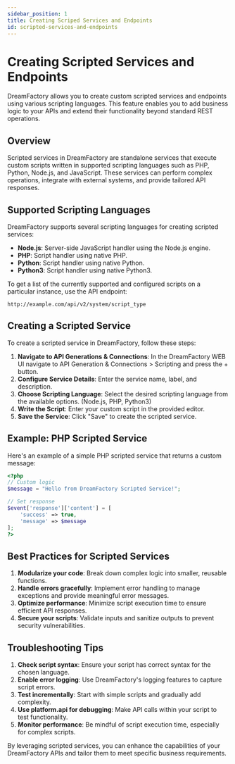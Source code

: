 ```yaml
---
sidebar_position: 1
title: Creating Scriped Services and Endpoints
id: scripted-services-and-endpoints
---
```


# Creating Scripted Services and Endpoints

DreamFactory allows you to create custom scripted services and endpoints using various scripting languages. This feature enables you to add business logic to your APIs and extend their functionality beyond standard REST operations.

## Overview

Scripted services in DreamFactory are standalone services that execute custom scripts written in supported scripting languages such as PHP, Python, Node.js, and JavaScript. These services can perform complex operations, integrate with external systems, and provide tailored API responses.

## Supported Scripting Languages

DreamFactory supports several scripting languages for creating scripted services:

- **Node.js**: Server-side JavaScript handler using the Node.js engine.
- **PHP**: Script handler using native PHP.
- **Python**: Script handler using native Python.
- **Python3**: Script handler using native Python3.

To get a list of the currently supported and configured scripts on a particular instance, use the API endpoint:

```
http://example.com/api/v2/system/script_type
```

## Creating a Scripted Service

To create a scripted service in DreamFactory, follow these steps:

1. **Navigate to API Generations & Connections**: In the DreamFactory WEB UI navigate to API Generation & Connections > Scripting and press the + button.
2. **Configure Service Details**: Enter the service name, label, and description.
3. **Choose Scripting Language**: Select the desired scripting language from the available options. (Node.js, PHP, Python3)
4. **Write the Script**: Enter your custom script in the provided editor.
5. **Save the Service**: Click "Save" to create the scripted service.

## Example: PHP Scripted Service

Here's an example of a simple PHP scripted service that returns a custom message:

```php
<?php
// Custom logic
$message = "Hello from DreamFactory Scripted Service!";

// Set response
$event['response']['content'] = [
    'success' => true,
    'message' => $message
];
?>
```

## Best Practices for Scripted Services

1. **Modularize your code**: Break down complex logic into smaller, reusable functions.
2. **Handle errors gracefully**: Implement error handling to manage exceptions and provide meaningful error messages.
3. **Optimize performance**: Minimize script execution time to ensure efficient API responses.
4. **Secure your scripts**: Validate inputs and sanitize outputs to prevent security vulnerabilities.

## Troubleshooting Tips

1. **Check script syntax**: Ensure your script has correct syntax for the chosen language.
2. **Enable error logging**: Use DreamFactory's logging features to capture script errors.
3. **Test incrementally**: Start with simple scripts and gradually add complexity.
4. **Use platform.api for debugging**: Make API calls within your script to test functionality.
5. **Monitor performance**: Be mindful of script execution time, especially for complex scripts.

By leveraging scripted services, you can enhance the capabilities of your DreamFactory APIs and tailor them to meet specific business requirements.
